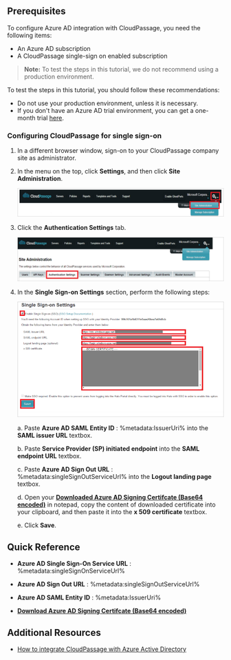 ## Prerequisites

To configure Azure AD integration with CloudPassage, you need the following items:

- An Azure AD subscription
- A CloudPassage single-sign on enabled subscription

> **Note:**
> To test the steps in this tutorial, we do not recommend using a production environment.

To test the steps in this tutorial, you should follow these recommendations:

- Do not use your production environment, unless it is necessary.
- If you don't have an Azure AD trial environment, you can get a one-month trial [here](https://azure.microsoft.com/pricing/free-trial/).

### Configuring CloudPassage for single sign-on

1. In a different browser window, sign-on to your CloudPassage company site as administrator.

2. In the menu on the top, click **Settings**, and then click **Site Administration**. 
   
    ![Configure Single Sign-On][12]

3. Click the **Authentication Settings** tab. 
   
    ![Configure Single Sign-On][13]

4. In the **Single Sign-on Settings** section, perform the following steps: 
   
    ![Configure Single Sign-On][14]
	
	a. Paste **Azure AD SAML Entity ID** : %metadata:IssuerUri% into the **SAML issuer URL** textbox.
  
    b. Paste **Service Provider (SP) initiated endpoint** into the **SAML endpoint URL** textbox.
  
    c. Paste **Azure AD Sign Out URL** : %metadata:singleSignOutServiceUrl% into the **Logout landing page** textbox.
  
    d. Open your **[Downloaded Azure AD Signing Certifcate (Base64 encoded)](%metadata:certificateDownloadBase64Url%)** in notepad, copy the content of downloaded certificate into your clipboard, and then paste it into the **x 509 certificate** textbox.
  
    e. Click **Save**.

## Quick Reference

* **Azure AD Single Sign-On Service URL** : %metadata:singleSignOnServiceUrl%

* **Azure AD Sign Out URL** : %metadata:singleSignOutServiceUrl%

* **Azure AD SAML Entity ID** : %metadata:IssuerUri%

* **[Download Azure AD Signing Certifcate (Base64 encoded)](%metadata:certificateDownloadBase64Url%)**

## Additional Resources

* [How to integrate CloudPassage with Azure Active Directory](https://docs.microsoft.com/azure/active-directory/active-directory-saas-cloudpassage-tutorial)

[12]: ./media/tutorial_cloudpassage_07.png
[13]: ./media/tutorial_cloudpassage_08.png
[14]: ./media/tutorial_cloudpassage_09.png